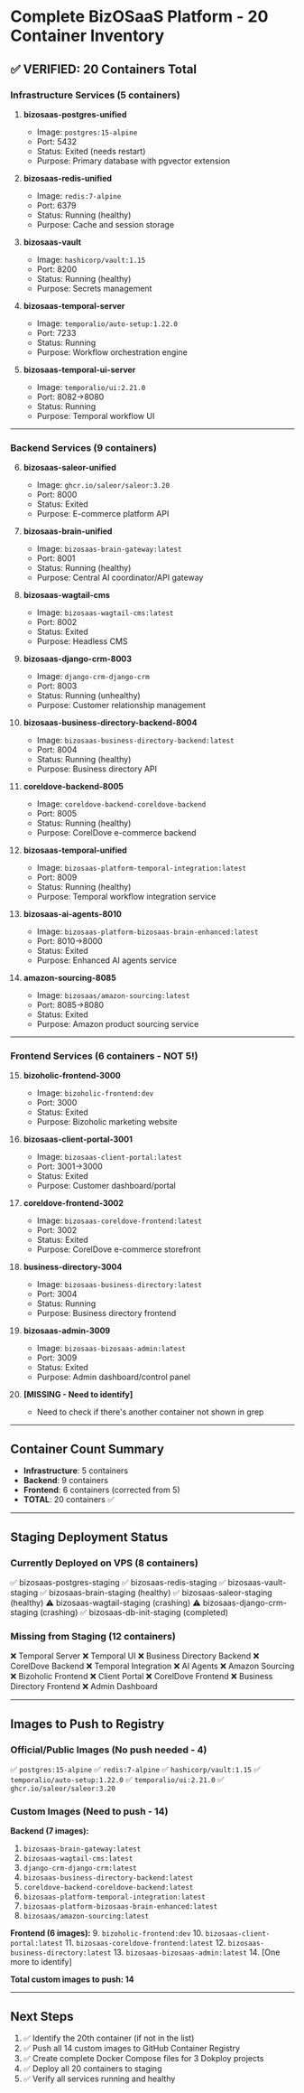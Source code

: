 # Complete BizOSaaS Platform - 20 Container Inventory

## ✅ VERIFIED: 20 Containers Total

### Infrastructure Services (5 containers)

1. **bizosaas-postgres-unified**
   - Image: `postgres:15-alpine`
   - Port: 5432
   - Status: Exited (needs restart)
   - Purpose: Primary database with pgvector extension

2. **bizosaas-redis-unified**
   - Image: `redis:7-alpine`
   - Port: 6379
   - Status: Running (healthy)
   - Purpose: Cache and session storage

3. **bizosaas-vault**
   - Image: `hashicorp/vault:1.15`
   - Port: 8200
   - Status: Running (healthy)
   - Purpose: Secrets management

4. **bizosaas-temporal-server**
   - Image: `temporalio/auto-setup:1.22.0`
   - Port: 7233
   - Status: Running
   - Purpose: Workflow orchestration engine

5. **bizosaas-temporal-ui-server**
   - Image: `temporalio/ui:2.21.0`
   - Port: 8082→8080
   - Status: Running
   - Purpose: Temporal workflow UI

---

### Backend Services (9 containers)

6. **bizosaas-saleor-unified**
   - Image: `ghcr.io/saleor/saleor:3.20`
   - Port: 8000
   - Status: Exited
   - Purpose: E-commerce platform API

7. **bizosaas-brain-unified**
   - Image: `bizosaas-brain-gateway:latest`
   - Port: 8001
   - Status: Running (healthy)
   - Purpose: Central AI coordinator/API gateway

8. **bizosaas-wagtail-cms**
   - Image: `bizosaas-wagtail-cms:latest`
   - Port: 8002
   - Status: Exited
   - Purpose: Headless CMS

9. **bizosaas-django-crm-8003**
   - Image: `django-crm-django-crm`
   - Port: 8003
   - Status: Running (unhealthy)
   - Purpose: Customer relationship management

10. **bizosaas-business-directory-backend-8004**
    - Image: `bizosaas-business-directory-backend:latest`
    - Port: 8004
    - Status: Running (healthy)
    - Purpose: Business directory API

11. **coreldove-backend-8005**
    - Image: `coreldove-backend-coreldove-backend`
    - Port: 8005
    - Status: Running (healthy)
    - Purpose: CorelDove e-commerce backend

12. **bizosaas-temporal-unified**
    - Image: `bizosaas-platform-temporal-integration:latest`
    - Port: 8009
    - Status: Running (healthy)
    - Purpose: Temporal workflow integration service

13. **bizosaas-ai-agents-8010**
    - Image: `bizosaas-platform-bizosaas-brain-enhanced:latest`
    - Port: 8010→8000
    - Status: Exited
    - Purpose: Enhanced AI agents service

14. **amazon-sourcing-8085**
    - Image: `bizosaas/amazon-sourcing:latest`
    - Port: 8085→8080
    - Status: Exited
    - Purpose: Amazon product sourcing service

---

### Frontend Services (6 containers - NOT 5!)

15. **bizoholic-frontend-3000**
    - Image: `bizoholic-frontend:dev`
    - Port: 3000
    - Status: Exited
    - Purpose: Bizoholic marketing website

16. **bizosaas-client-portal-3001**
    - Image: `bizosaas-client-portal:latest`
    - Port: 3001→3000
    - Status: Exited
    - Purpose: Customer dashboard/portal

17. **coreldove-frontend-3002**
    - Image: `bizosaas-coreldove-frontend:latest`
    - Port: 3002
    - Status: Exited
    - Purpose: CorelDove e-commerce storefront

18. **business-directory-3004**
    - Image: `bizosaas-business-directory:latest`
    - Port: 3004
    - Status: Running
    - Purpose: Business directory frontend

19. **bizosaas-admin-3009**
    - Image: `bizosaas-bizosaas-admin:latest`
    - Port: 3009
    - Status: Exited
    - Purpose: Admin dashboard/control panel

20. **[MISSING - Need to identify]**
    - Need to check if there's another container not shown in grep

---

## Container Count Summary

- **Infrastructure**: 5 containers
- **Backend**: 9 containers
- **Frontend**: 6 containers (corrected from 5)
- **TOTAL**: 20 containers ✅

---

## Staging Deployment Status

### Currently Deployed on VPS (8 containers)
✅ bizosaas-postgres-staging
✅ bizosaas-redis-staging
✅ bizosaas-vault-staging
✅ bizosaas-brain-staging (healthy)
✅ bizosaas-saleor-staging (healthy)
⚠️ bizosaas-wagtail-staging (crashing)
⚠️ bizosaas-django-crm-staging (crashing)
✅ bizosaas-db-init-staging (completed)

### Missing from Staging (12 containers)
❌ Temporal Server
❌ Temporal UI
❌ Business Directory Backend
❌ CorelDove Backend
❌ Temporal Integration
❌ AI Agents
❌ Amazon Sourcing
❌ Bizoholic Frontend
❌ Client Portal
❌ CorelDove Frontend
❌ Business Directory Frontend
❌ Admin Dashboard

---

## Images to Push to Registry

### Official/Public Images (No push needed - 4)
✅ `postgres:15-alpine`
✅ `redis:7-alpine`
✅ `hashicorp/vault:1.15`
✅ `temporalio/auto-setup:1.22.0`
✅ `temporalio/ui:2.21.0`
✅ `ghcr.io/saleor/saleor:3.20`

### Custom Images (Need to push - 14)

**Backend (7 images):**
1. `bizosaas-brain-gateway:latest`
2. `bizosaas-wagtail-cms:latest`
3. `django-crm-django-crm:latest`
4. `bizosaas-business-directory-backend:latest`
5. `coreldove-backend-coreldove-backend:latest`
6. `bizosaas-platform-temporal-integration:latest`
7. `bizosaas-platform-bizosaas-brain-enhanced:latest`
8. `bizosaas/amazon-sourcing:latest`

**Frontend (6 images):**
9. `bizoholic-frontend:dev`
10. `bizosaas-client-portal:latest`
11. `bizosaas-coreldove-frontend:latest`
12. `bizosaas-business-directory:latest`
13. `bizosaas-bizosaas-admin:latest`
14. [One more to identify]

**Total custom images to push: 14**

---

## Next Steps

1. ✅ Identify the 20th container (if not in the list)
2. ✅ Push all 14 custom images to GitHub Container Registry
3. ✅ Create complete Docker Compose files for 3 Dokploy projects
4. ✅ Deploy all 20 containers to staging
5. ✅ Verify all services running and healthy
